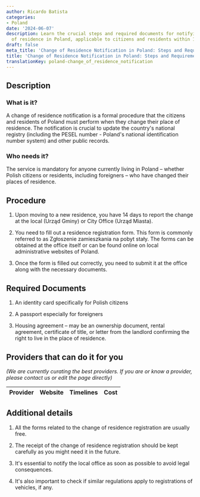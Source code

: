 ```yaml
---
author: Ricardo Batista
categories:
- Poland
date: '2024-06-07'
description: Learn the crucial steps and required documents for notifying a change
  of residence in Poland, applicable to citizens and residents within 14 days of moving.
draft: false
meta_title: 'Change of Residence Notification in Poland: Steps and Requirements'
title: 'Change of Residence Notification in Poland: Steps and Requirements'
translationKey: poland-change_of_residence_notification
---
```


## Description

### What is it?
A change of residence notification is a formal procedure that the citizens and residents of Poland must perform when they change their place of residence. The notification is crucial to update the country's national registry (including the PESEL number - Poland's national identification number system) and other public records.

### Who needs it?
The service is mandatory for anyone currently living in Poland – whether Polish citizens or residents, including foreigners – who have changed their places of residence.

## Procedure

1. Upon moving to a new residence, you have 14 days to report the change at the local (Urząd Gminy) or City Office (Urząd Miasta). 

2. You need to fill out a residence registration form. This form is commonly referred to as Zgłoszenie zamieszkania na pobyt stały. The forms can be obtained at the office itself or can be found online on local administrative websites of Poland.

3. Once the form is filled out correctly, you need to submit it at the office along with the necessary documents.

## Required Documents

1. An identity card specifically for Polish citizens 

2. A passport especially for foreigners

3. Housing agreement – may be an ownership document, rental agreement, certificate of title, or letter from the landlord confirming the right to live in the place of residence.

## Providers that can do it for you

_(We are currently curating the best providers. If you are or know a provider, please contact us or edit the page directly)_

| Provider        |     Website     |     Timelines    |       Cost      |
| --------------- | --------------- |  :-------------: | :-------------: |

## Additional details

1. All the forms related to the change of residence registration are usually free.

2. The receipt of the change of residence registration should be kept carefully as you might need it in the future.

3. It's essential to notify the local office as soon as possible to avoid legal consequences.

4. It's also important to check if similar regulations apply to registrations of vehicles, if any.